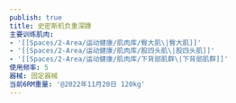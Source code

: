 ```yaml
---
publish: true
title: 史密斯机负重深蹲
主要训练肌肉:
- '[[Spaces/2-Area/运动健康/肌肉库/臀大肌\|臀大肌]]'
- '[[Spaces/2-Area/运动健康/肌肉库/股四头肌\|股四头肌]]'
- '[[Spaces/2-Area/运动健康/肌肉库/下背部肌群\|下背部肌群]]'
使用频率: 5
器械: 固定器械
当前6RM重量: '@2022年11月20日 120kg'
---
```


